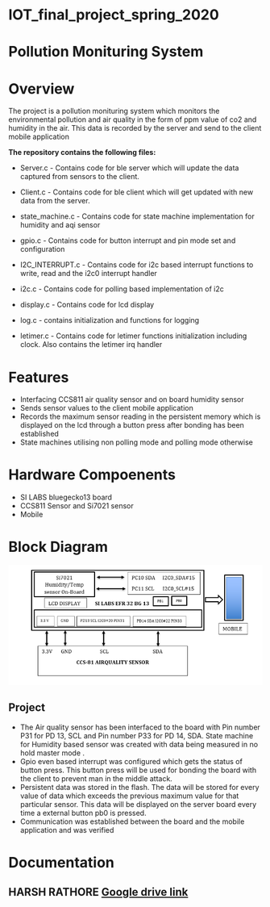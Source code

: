 
# [](https://github.com/HARSH1911RATHORE/IOT_final_project_spring_2020/tree/1262f5e660c0273681406807c0b4457386b7123b#iot_final_project_spring_2020)IOT_final_project_spring_2020

# [](https://github.com/HARSH1911RATHORE/IOT_final_project_spring_2020/tree/1262f5e660c0273681406807c0b4457386b7123b#pollution-monituring-system)Pollution Monituring System

# Overview
The project is a pollution monituring system which monitors the environmental pollution and air quality in the form of ppm value of co2 and humidity in the air. This data is recorded by the server and send to the client mobile application

**The repository contains the following files:**

-   Server.c - Contains code for ble server which will update the data captured from sensors to the client.

-   Client.c - Contains code for ble client which will get updated with new data from the server.

-   state_machine.c - Contains code for state machine implementation for humidity and aqi sensor

-   gpio.c - Contains code for button interrupt and pin mode set and configuration

-   I2C_INTERRUPT.c - Contains code for i2c based interrupt functions to write, read and the i2c0 interrupt handler

-   i2c.c - Contains code for polling based implementation of i2c

-   display.c - Contains code for lcd display

-   log.c - contains initialization and functions for logging

-   letimer.c - Contains code for letimer functions initialization including clock. Also contains the letimer irq handler

# Features 
* Interfacing CCS811 air quality sensor and on board humidity sensor
* Sends sensor values to the client mobile application
* Records the maximum sensor reading in the persistent memory which is displayed on the lcd through a button press after bonding has been established
* State machines utilising non polling mode and polling mode otherwise

# Hardware Compoenents
* SI LABS bluegecko13 board
* CCS811 Sensor and Si7021 sensor
* Mobile 

# Block Diagram
![](https://github.com/HARSH1911RATHORE/IOT_final_project_spring_2020/blob/master/BLOCK_DIAGRAM_IOT.png)

## [](https://github.com/HARSH1911RATHORE/IOT_final_project_spring_2020/tree/1262f5e660c0273681406807c0b4457386b7123b#project-status)Project

-   The Air quality sensor has been interfaced to the board with Pin number P31 for PD 13, SCL and Pin number P33 for PD 14, SDA. State machine for Humidity based sensor was created with data being measured in no hold master mode .
-   Gpio even based interrupt was configured which gets the status of button press. This button press will be used for bonding the board with the client to prevent man in the middle attack.
-   Persistent data was stored in the flash. The data will be stored for every value of data which exceeds the previous maximum value for that particular sensor. This data will be displayed on the server board every time a external button pb0 is pressed.
-   Communication was established between the board and the mobile application and was verified

# Documentation
## HARSH RATHORE [](https://github.com/HARSH1911RATHORE/IOT_final_project_spring_2020/tree/1262f5e660c0273681406807c0b4457386b7123b#google-drive-link)[Google drive link](https://drive.google.com/drive/u/1/folders/1FM8G4nL0fplihENYMFtwnbRBXwX1w5KG)
